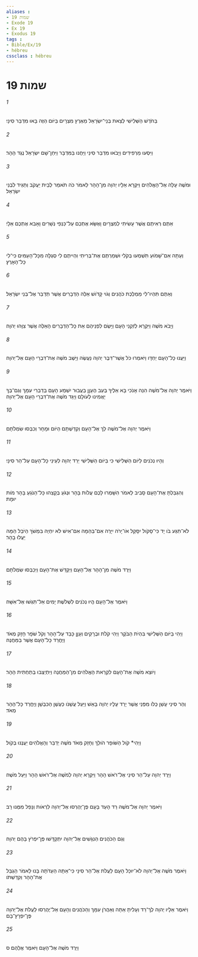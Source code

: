 ```yaml
---
aliases : 
- שמות 19
- Exode 19
- Ex 19
- Exodus 19
tags : 
- Bible/Ex/19
- hébreu
cssclass : hébreu
---
```


# שמות 19

###### 1
בַּחֹדֶשׁ הַשְּׁלִישִׁי לְצֵאת בְּנֵי־יִשְׂרָאֵל מֵאֶרֶץ מִצְרָיִם בַּיֹּום הַזֶּה בָּאוּ מִדְבַּר סִינָי׃
###### 2
וַיִּסְעוּ מֵרְפִידִים וַיָּבֹאוּ מִדְבַּר סִינַי וַיַּחֲנוּ בַּמִּדְבָּר וַיִּחַן־שָׁם יִשְׂרָאֵל נֶגֶד הָהָר׃
###### 3
וּמֹשֶׁה עָלָה אֶל־הָאֱלֹהִים וַיִּקְרָא אֵלָיו יְהוָה מִן־הָהָר לֵאמֹר כֹּה תֹאמַר לְבֵית יַעֲקֹב וְתַגֵּיד לִבְנֵי יִשְׂרָאֵל׃
###### 4
אַתֶּם רְאִיתֶם אֲשֶׁר עָשִׂיתִי לְמִצְרָיִם וָאֶשָּׂא אֶתְכֶם עַל־כַּנְפֵי נְשָׁרִים וָאָבִא אֶתְכֶם אֵלָי׃
###### 5
וְעַתָּה אִם־שָׁמֹועַ תִּשְׁמְעוּ בְּקֹלִי וּשְׁמַרְתֶּם אֶת־בְּרִיתִי וִהְיִיתֶם לִי סְגֻלָּה מִכָּל־הָעַמִּים כִּי־לִי כָּל־הָאָרֶץ׃
###### 6
וְאַתֶּם תִּהְיוּ־לִי מַמְלֶכֶת כֹּהֲנִים וְגֹוי קָדֹושׁ אֵלֶּה הַדְּבָרִים אֲשֶׁר תְּדַבֵּר אֶל־בְּנֵי יִשְׂרָאֵל׃
###### 7
וַיָּבֹא מֹשֶׁה וַיִּקְרָא לְזִקְנֵי הָעָם וַיָּשֶׂם לִפְנֵיהֶם אֵת כָּל־הַדְּבָרִים הָאֵלֶּה אֲשֶׁר צִוָּהוּ יְהוָה׃
###### 8
וַיַּעֲנוּ כָל־הָעָם יַחְדָּו וַיֹּאמְרוּ כֹּל אֲשֶׁר־דִּבֶּר יְהוָה נַעֲשֶׂה וַיָּשֶׁב מֹשֶׁה אֶת־דִּבְרֵי הָעָם אֶל־יְהוָה׃
###### 9
וַיֹּאמֶר יְהוָה אֶל־מֹשֶׁה הִנֵּה אָנֹכִי בָּא אֵלֶיךָ בְּעַב הֶעָןָן בַּעֲבוּר יִשְׁמַע הָעָם בְּדַבְּרִי עִמָּךְ וְגַם־בְּךָ יַאֲמִינוּ לְעֹולָם וַיַּגֵּד מֹשֶׁה אֶת־דִּבְרֵי הָעָם אֶל־יְהוָה׃
###### 10
וַיֹּאמֶר יְהוָה אֶל־מֹשֶׁה לֵךְ אֶל־הָעָם וְקִדַּשְׁתָּם הַיֹּום וּמָחָר וְכִבְּסוּ שִׂמְלֹתָם׃
###### 11
וְהָיוּ נְכֹנִים לַיֹּום הַשְּׁלִישִׁי כִּי בַּיֹּום הַשְּׁלִישִׁי יֵרֵד יְהוָה לְעֵינֵי כָל־הָעָם עַל־הַר סִינָי׃
###### 12
וְהִגְבַּלְתָּ אֶת־הָעָם סָבִיב לֵאמֹר הִשָּׁמְרוּ לָכֶם עֲלֹות בָּהָר וּנְגֹעַ בְּקָצֵהוּ כָּל־הַנֹּגֵעַ בָּהָר מֹות יוּמָת׃
###### 13
לֹא־תִגַּע בֹּו יָד כִּי־סָקֹול יִסָּקֵל אֹו־יָרֹה יִיָּרֶה אִם־בְּהֵמָה אִם־אִישׁ לֹא יִחְיֶה בִּמְשֹׁךְ הַיֹּבֵל הֵמָּה יַעֲלוּ בָהָר׃
###### 14
וַיֵּרֶד מֹשֶׁה מִן־הָהָר אֶל־הָעָם וַיְקַדֵּשׁ אֶת־הָעָם וַיְכַבְּסוּ שִׂמְלֹתָם׃
###### 15
וַיֹּאמֶר אֶל־הָעָם הֱיוּ נְכֹנִים לִשְׁלֹשֶׁת יָמִים אַל־תִּגְּשׁוּ אֶל־אִשָּׁה׃
###### 16
וַיְהִי בַיֹּום הַשְּׁלִישִׁי בִּהְיֹת הַבֹּקֶר וַיְהִי קֹלֹת וּבְרָקִים וְעָןָן כָּבֵד עַל־הָהָר וְקֹל שֹׁפָר חָזָק מְאֹד וַיֶּחֱרַד כָּל־הָעָם אֲשֶׁר בַּמַּחֲנֶה׃
###### 17
וַיֹּוצֵא מֹשֶׁה אֶת־הָעָם לִקְרַאת הָאֱלֹהִים מִן־הַמַּחֲנֶה וַיִּתְיַצְּבוּ בְּתַחְתִּית הָהָר׃
###### 18
וְהַר סִינַי עָשַׁן כֻּלֹּו מִפְּנֵי אֲשֶׁר יָרַד עָלָיו יְהוָה בָּאֵשׁ וַיַּעַל עֲשָׁנֹו כְּעֶשֶׁן הַכִּבְשָׁן וַיֶּחֱרַד כָּל־הָהָר מְאֹד׃
###### 19
וַיְהִי* קֹול הַשֹּׁופָר הֹולֵךְ וְחָזֵק מְאֹד מֹשֶׁה יְדַבֵּר וְהָאֱלֹהִים יַעֲנֶנּוּ בְקֹול׃
###### 20
וַיֵּרֶד יְהוָה עַל־הַר סִינַי אֶל־רֹאשׁ הָהָר וַיִּקְרָא יְהוָה לְמֹשֶׁה אֶל־רֹאשׁ הָהָר וַיַּעַל מֹשֶׁה׃
###### 21
וַיֹּאמֶר יְהוָה אֶל־מֹשֶׁה רֵד הָעֵד בָּעָם פֶּן־יֶהֶרְסוּ אֶל־יְהוָה לִרְאֹות וְנָפַל מִמֶּנּוּ רָב׃
###### 22
וְגַם הַכֹּהֲנִים הַנִּגָּשִׁים אֶל־יְהוָה יִתְקַדָּשׁוּ פֶּן־יִפְרֹץ בָּהֶם יְהוָה׃
###### 23
וַיֹּאמֶר מֹשֶׁה אֶל־יְהוָה לֹא־יוּכַל הָעָם לַעֲלֹת אֶל־הַר סִינָי כִּי־אַתָּה הַעֵדֹתָה בָּנוּ לֵאמֹר הַגְבֵּל אֶת־הָהָר וְקִדַּשְׁתֹּו׃
###### 24
וַיֹּאמֶר אֵלָיו יְהוָה לֶךְ־רֵד וְעָלִיתָ אַתָּה וְאַהֲרֹן עִמָּךְ וְהַכֹּהֲנִים וְהָעָם אַל־יֶהֶרְסוּ לַעֲלֹת אֶל־יְהוָה פֶּן־יִפְרָץ־בָּם׃
###### 25
וַיֵּרֶד מֹשֶׁה אֶל־הָעָם וַיֹּאמֶר אֲלֵהֶם׃ ס
